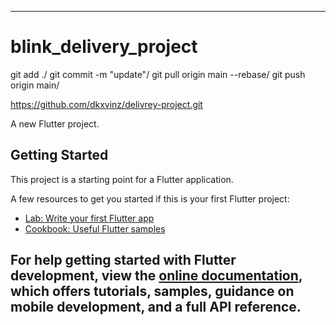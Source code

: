 
---------------------------------------------------------

# blink_delivery_project

git add ./
git commit -m "update"/
git pull origin main --rebase/
git push origin main/

https://github.com/dkxvinz/delivrey-project.git

A new Flutter project.

## Getting Started

This project is a starting point for a Flutter application.

A few resources to get you started if this is your first Flutter project:

- [Lab: Write your first Flutter app](https://docs.flutter.dev/get-started/codelab)
- [Cookbook: Useful Flutter samples](https://docs.flutter.dev/cookbook)

For help getting started with Flutter development, view the
[online documentation](https://docs.flutter.dev/), which offers tutorials,
samples, guidance on mobile development, and a full API reference.
-------------------------------------------------------------------
